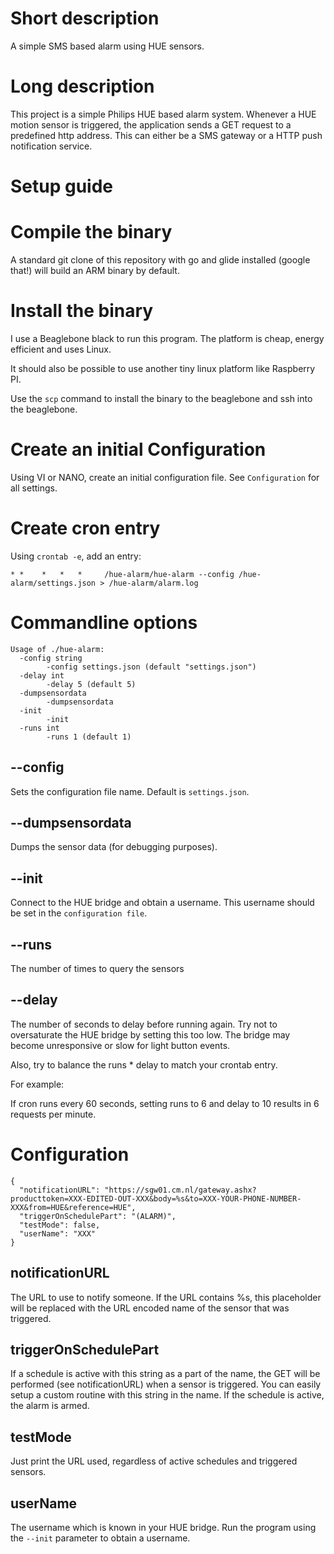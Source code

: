 # Short description
A simple SMS based alarm using HUE sensors.

# Long description
This project is a simple Philips HUE based alarm system. Whenever a HUE motion sensor is triggered, the application sends a GET request to a predefined 
http address. This can either be a SMS gateway or a HTTP push notification service.

# Setup guide

# Compile the binary

A standard git clone of this repository with go and glide installed (google that!) will build an ARM binary by default.

# Install the binary

I use a Beaglebone black to run this program. The platform is cheap, energy efficient and uses Linux.

It should also be possible to use another tiny linux platform like Raspberry PI.

Use the `scp` command to install the binary to the beaglebone and ssh into the beaglebone.

# Create an initial Configuration

Using VI or NANO, create an initial configuration file. See `Configuration` for all settings.

# Create cron entry

Using `crontab -e`, add an entry:

```
* *    *   *   *     /hue-alarm/hue-alarm --config /hue-alarm/settings.json > /hue-alarm/alarm.log
```

# Commandline options

```
Usage of ./hue-alarm:
  -config string
    	-config settings.json (default "settings.json")
  -delay int
    	-delay 5 (default 5)
  -dumpsensordata
    	-dumpsensordata
  -init
    	-init
  -runs int
    	-runs 1 (default 1)
```

## --config

Sets the configuration file name. Default is `settings.json`.

## --dumpsensordata

Dumps the sensor data (for debugging purposes).

## --init

Connect to the HUE bridge and obtain a username. This username should be set in the `configuration file`.

## --runs

The number of times to query the sensors

## --delay

The number of seconds to delay before running again. Try not to oversaturate the HUE bridge by setting this too low. The bridge may become unresponsive or 
slow for light button events. 

Also, try to balance the runs * delay to match your crontab entry.

For example: 

If cron runs every 60 seconds, setting runs to 6 and delay to 10 results in 6 requests per minute.


# Configuration
```
{
  "notificationURL": "https://sgw01.cm.nl/gateway.ashx?producttoken=XXX-EDITED-OUT-XXX&body=%s&to=XXX-YOUR-PHONE-NUMBER-XXX&from=HUE&reference=HUE",
  "triggerOnSchedulePart": "(ALARM)",
  "testMode": false,
  "userName": "XXX"
}
```

## notificationURL

The URL to use to notify someone. If the URL contains %s, this placeholder will be replaced with the URL encoded name of the sensor that was triggered.

## triggerOnSchedulePart

If a schedule is active with this string as a part of the name, the GET will be performed (see notificationURL) when a sensor is triggered. You can 
easily setup a custom routine with this string in the name. If the schedule is active, the alarm is armed.

## testMode

Just print the URL used, regardless of active schedules and triggered sensors. 

## userName

The username which is known in your HUE bridge. Run the program using the `--init` parameter to obtain a username.

